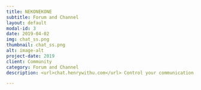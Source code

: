 ```yaml
---
title: NEKONEKONE
subtitle: Forum and Channel
layout: default
modal-id: 3
date: 2019-04-02
img: chat_ss.png
thumbnail: chat_ss.png
alt: image-alt
project-date: 2019
client: Community
category: Forum and Channel
description: <url>chat.henrywithu.com</url> Control your communication, manage your data, and have your own collaboration platform to improve team productivity.

---
```

